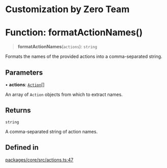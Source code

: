 # Customization by Zero Team

# Function: formatActionNames()

> **formatActionNames**(`actions`): `string`

Formats the names of the provided actions into a comma-separated string.

## Parameters

• **actions**: [`Action`](../interfaces/Action.md)[]

An array of `Action` objects from which to extract names.

## Returns

`string`

A comma-separated string of action names.

## Defined in

[packages/core/src/actions.ts:47](https://github.com/elizaos/eliza/blob/7fcf54e7fb2ba027d110afcc319c0b01b3f181dc/packages/core/src/actions.ts#L47)
